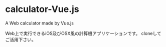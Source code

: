 # calculator-Vue.js
A Web calculator made by Vue.js

Web上で実行できるiOS及びOSX風の計算機アプリケーションです。
cloneしてご活用下さい。
